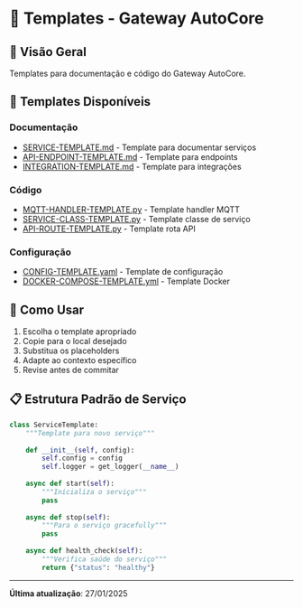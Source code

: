 # 📝 Templates - Gateway AutoCore

## 🎯 Visão Geral

Templates para documentação e código do Gateway AutoCore.

## 📖 Templates Disponíveis

### Documentação
- [SERVICE-TEMPLATE.md](SERVICE-TEMPLATE.md) - Template para documentar serviços
- [API-ENDPOINT-TEMPLATE.md](API-ENDPOINT-TEMPLATE.md) - Template para endpoints
- [INTEGRATION-TEMPLATE.md](INTEGRATION-TEMPLATE.md) - Template para integrações

### Código
- [MQTT-HANDLER-TEMPLATE.py](MQTT-HANDLER-TEMPLATE.py) - Template handler MQTT
- [SERVICE-CLASS-TEMPLATE.py](SERVICE-CLASS-TEMPLATE.py) - Template classe de serviço
- [API-ROUTE-TEMPLATE.py](API-ROUTE-TEMPLATE.py) - Template rota API

### Configuração
- [CONFIG-TEMPLATE.yaml](CONFIG-TEMPLATE.yaml) - Template de configuração
- [DOCKER-COMPOSE-TEMPLATE.yml](DOCKER-COMPOSE-TEMPLATE.yml) - Template Docker

## 🎨 Como Usar

1. Escolha o template apropriado
2. Copie para o local desejado
3. Substitua os placeholders
4. Adapte ao contexto específico
5. Revise antes de commitar

## 📋 Estrutura Padrão de Serviço

```python
class ServiceTemplate:
    """Template para novo serviço"""
    
    def __init__(self, config):
        self.config = config
        self.logger = get_logger(__name__)
        
    async def start(self):
        """Inicializa o serviço"""
        pass
        
    async def stop(self):
        """Para o serviço gracefully"""
        pass
        
    async def health_check(self):
        """Verifica saúde do serviço"""
        return {"status": "healthy"}
```

---

**Última atualização**: 27/01/2025